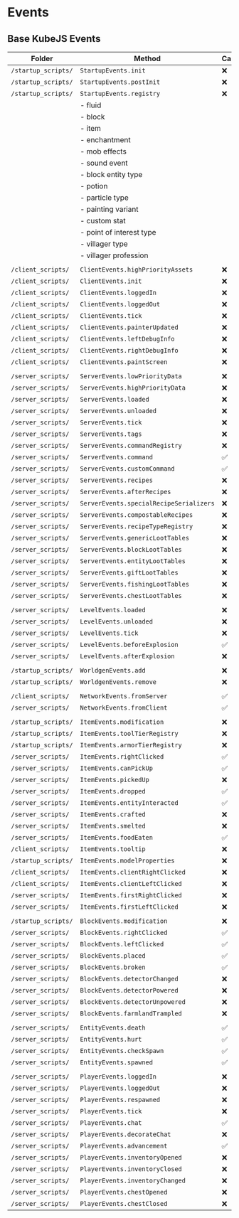 # Events

## Base KubeJS Events

| **Folder**          | **Method**                              | **Cancellable** |
| ------------------- | --------------------------------------- | --------------- |
| `/startup_scripts/` | `StartupEvents.init`                    | ❌               |
| `/startup_scripts/` | `StartupEvents.postInit`                | ❌               |
| `/startup_scripts/` | `StartupEvents.registry`                | ❌               |
|                     | - fluid                                 |                 |
|                     | - block                                 |                 |
|                     | - item                                  |                 |
|                     | - enchantment                           |                 |
|                     | - mob effects                           |                 |
|                     | - sound event                           |                 |
|                     | - block entity type                     |                 |
|                     | - potion                                |                 |
|                     | - particle type                         |                 |
|                     | - painting variant                      |                 |
|                     | - custom stat                           |                 |
|                     | - point of interest type                |                 |
|                     | - villager type                         |                 |
|                     | - villager profession                   |                 |
|                     |                                         |                 |
| `/client_scripts/`  | `ClientEvents.highPriorityAssets`       | ❌               |
| `/client_scripts/`  | `ClientEvents.init`                     | ❌               |
| `/client_scripts/`  | `ClientEvents.loggedIn`                 | ❌               |
| `/client_scripts/`  | `ClientEvents.loggedOut`                | ❌               |
| `/client_scripts/`  | `ClientEvents.tick`                     | ❌               |
| `/client_scripts/`  | `ClientEvents.painterUpdated`           | ❌               |
| `/client_scripts/`  | `ClientEvents.leftDebugInfo`            | ❌               |
| `/client_scripts/`  | `ClientEvents.rightDebugInfo`           | ❌               |
| `/client_scripts/`  | `ClientEvents.paintScreen`              | ❌               |
|                     |                                         |                 |
| `/server_scripts/`  | `ServerEvents.lowPriorityData`          | ❌               |
| `/server_scripts/`  | `ServerEvents.highPriorityData`         | ❌               |
| `/server_scripts/`  | `ServerEvents.loaded`                   | ❌               |
| `/server_scripts/`  | `ServerEvents.unloaded`                 | ❌               |
| `/server_scripts/`  | `ServerEvents.tick`                     | ❌               |
| `/server_scripts/`  | `ServerEvents.tags`                     | ❌               |
| `/server_scripts/`  | `ServerEvents.commandRegistry`          | ❌               |
| `/server_scripts/`  | `ServerEvents.command`                  | ✅               |
| `/server_scripts/`  | `ServerEvents.customCommand`            | ✅               |
| `/server_scripts/`  | `ServerEvents.recipes`                  | ❌               |
| `/server_scripts/`  | `ServerEvents.afterRecipes`             | ❌               |
| `/server_scripts/`  | `ServerEvents.specialRecipeSerializers` | ❌               |
| `/server_scripts/`  | `ServerEvents.compostableRecipes`       | ❌               |
| `/server_scripts/`  | `ServerEvents.recipeTypeRegistry`       | ❌               |
| `/server_scripts/`  | `ServerEvents.genericLootTables`        | ❌               |
| `/server_scripts/`  | `ServerEvents.blockLootTables`          | ❌               |
| `/server_scripts/`  | `ServerEvents.entityLootTables`         | ❌               |
| `/server_scripts/`  | `ServerEvents.giftLootTables`           | ❌               |
| `/server_scripts/`  | `ServerEvents.fishingLootTables`        | ❌               |
| `/server_scripts/`  | `ServerEvents.chestLootTables`          | ❌               |
|                     |                                         |                 |
| `/server_scripts/`  | `LevelEvents.loaded`                    | ❌               |
| `/server_scripts/`  | `LevelEvents.unloaded`                  | ❌               |
| `/server_scripts/`  | `LevelEvents.tick`                      | ❌               |
| `/server_scripts/`  | `LevelEvents.beforeExplosion`           | ✅               |
| `/server_scripts/`  | `LevelEvents.afterExplosion`            | ❌               |
|                     |                                         |                 |
| `/startup_scripts/` | `WorldgenEvents.add`                    | ❌               |
| `/startup_scripts/` | `WorldgenEvents.remove`                 | ❌               |
|                     |                                         |                 |
| `/client_scripts/`  | `NetworkEvents.fromServer`              | ✅               |
| `/server_scripts/`  | `NetworkEvents.fromClient`              | ✅               |
|                     |                                         |                 |
| `/startup_scripts/` | `ItemEvents.modification`               | ❌               |
| `/startup_scripts/` | `ItemEvents.toolTierRegistry`           | ❌               |
| `/startup_scripts/` | `ItemEvents.armorTierRegistry`          | ❌               |
| `/server_scripts/`  | `ItemEvents.rightClicked`               | ✅               |
| `/server_scripts/`  | `ItemEvents.canPickUp`                  | ✅               |
| `/server_scripts/`  | `ItemEvents.pickedUp`                   | ❌               |
| `/server_scripts/`  | `ItemEvents.dropped`                    | ✅               |
| `/server_scripts/`  | `ItemEvents.entityInteracted`           | ✅               |
| `/server_scripts/`  | `ItemEvents.crafted`                    | ❌               |
| `/server_scripts/`  | `ItemEvents.smelted`                    | ❌               |
| `/server_scripts/`  | `ItemEvents.foodEaten`                  | ✅               |
| `/client_scripts/`  | `ItemEvents.tooltip`                    | ❌               |
| `/startup_scripts/` | `ItemEvents.modelProperties`            | ❌               |
| `/client_scripts/`  | `ItemEvents.clientRightClicked`         | ❌               |
| `/client_scripts/`  | `ItemEvents.clientLeftClicked`          | ❌               |
| `/server_scripts/`  | `ItemEvents.firstRightClicked`          | ❌               |
| `/server_scripts/`  | `ItemEvents.firstLeftClicked`           | ❌               |
|                     |                                         |                 |
| `/startup_scripts/` | `BlockEvents.modification`              | ❌               |
| `/server_scripts/`  | `BlockEvents.rightClicked`              | ✅               |
| `/server_scripts/`  | `BlockEvents.leftClicked`               | ✅               |
| `/server_scripts/`  | `BlockEvents.placed`                    | ✅               |
| `/server_scripts/`  | `BlockEvents.broken`                    | ✅               |
| `/server_scripts/`  | `BlockEvents.detectorChanged`           | ❌               |
| `/server_scripts/`  | `BlockEvents.detectorPowered`           | ❌               |
| `/server_scripts/`  | `BlockEvents.detectorUnpowered`         | ❌               |
| `/server_scripts/`  | `BlockEvents.farmlandTrampled`          | ❌               |
|                     |                                         |                 |
| `/server_scripts/`  | `EntityEvents.death`                    | ✅               |
| `/server_scripts/`  | `EntityEvents.hurt`                     | ✅               |
| `/server_scripts/`  | `EntityEvents.checkSpawn`               | ✅               |
| `/server_scripts/`  | `EntityEvents.spawned`                  | ✅               |
|                     |                                         |                 |
| `/server_scripts/`  | `PlayerEvents.loggedIn`                 | ❌               |
| `/server_scripts/`  | `PlayerEvents.loggedOut`                | ❌               |
| `/server_scripts/`  | `PlayerEvents.respawned`                | ❌               |
| `/server_scripts/`  | `PlayerEvents.tick`                     | ❌               |
| `/server_scripts/`  | `PlayerEvents.chat`                     | ✅               |
| `/server_scripts/`  | `PlayerEvents.decorateChat`             | ❌               |
| `/server_scripts/`  | `PlayerEvents.advancement`              | ✅               |
| `/server_scripts/`  | `PlayerEvents.inventoryOpened`          | ❌               |
| `/server_scripts/`  | `PlayerEvents.inventoryClosed`          | ❌               |
| `/server_scripts/`  | `PlayerEvents.inventoryChanged`         | ❌               |
| `/server_scripts/`  | `PlayerEvents.chestOpened`              | ❌               |
| `/server_scripts/`  | `PlayerEvents.chestClosed`              | ❌               |

<style>
.book .book-body .page-wrapper .page-inner {
  max-width: 90%;
}
</style>